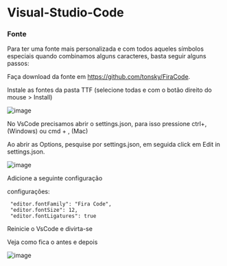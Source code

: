 # Visual-Studio-Code

### Fonte
Para ter uma fonte mais personalizada e com todos aqueles símbolos especiais quando combinamos alguns caracteres, basta seguir alguns passos:

Faça download da fonte em https://github.com/tonsky/FiraCode.

Instale as fontes da pasta TTF (selecione todas e com o botão direito do mouse > Install)

![image](https://user-images.githubusercontent.com/7897250/167137707-1227d6d8-e919-4fdc-8c64-2483eee49ac4.png)

No VsCode precisamos abrir o settings.json, para isso pressione ctrl+, (Windows) ou cmd + , (Mac)

Ao abrir as Options, pesquise por settings.json, em seguida click em Edit in settings.json.

![image](https://user-images.githubusercontent.com/7897250/167137762-851cf144-4df4-47fa-b647-26f533f81362.png)

Adicione a seguinte configuração

configurações:
```
 "editor.fontFamily": "Fira Code",
 "editor.fontSize": 12,
 "editor.fontLigatures": true
```
Reinicie o VsCode e divirta-se

Veja como fica o antes e depois

![image](https://user-images.githubusercontent.com/7897250/167137950-ac331b8a-9acb-4d85-860e-404db1991fb5.png)

